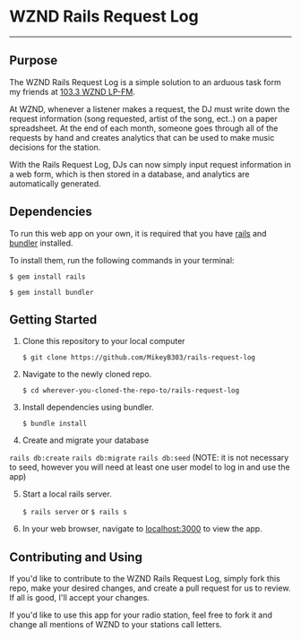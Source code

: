 # WZND Rails Request Log
---

## Purpose
The WZND Rails Request Log is a simple solution to an arduous task form my friends at [103.3 WZND LP-FM](http://wznd.com/). 

At WZND, whenever a listener makes a request, the DJ must write down the request information (song requested, artist of the song, ect..) on a paper spreadsheet. At the end of each month, someone goes through all of the requests by hand and creates analytics that can be used to make music decisions for the station. 

With the Rails Request Log, DJs can now simply input request information in a web form, which is then stored in a database, and analytics are automatically generated.

## Dependencies
To run this web app on your own, it is required that you have [rails](https://github.com/rails/rails) and [bundler](https://github.com/bundler/bundler) installed. 

To install them, run the following commands in your terminal:

`$ gem install rails`

`$ gem install bundler`

## Getting Started
1. Clone this repository to your local computer
    
    `$ git clone https://github.com/MikeyB303/rails-request-log`

2. Navigate to the newly cloned repo.
    
    `$ cd wherever-you-cloned-the-repo-to/rails-request-log`

3. Install dependencies using bundler.
    
    `$ bundle install`

4. Create and migrate your database

  `rails db:create`
  `rails db:migrate`
  `rails db:seed` (NOTE: it is not necessary to seed, however you will need at least one user model to log in and use the app)

5. Start a local rails server.
    
    `$ rails server` or `$ rails s`

6. In your web browser, navigate to [localhost:3000](localhost:3000) to view the app.


## Contributing and Using
If you'd like to contribute to the WZND Rails Request Log, simply fork this repo, make your desired changes, and create a pull request for us to review. If all is good, I'll accept your changes.

If you'd like to use this app for your radio station, feel free to fork it and change all mentions of WZND to your stations call letters.